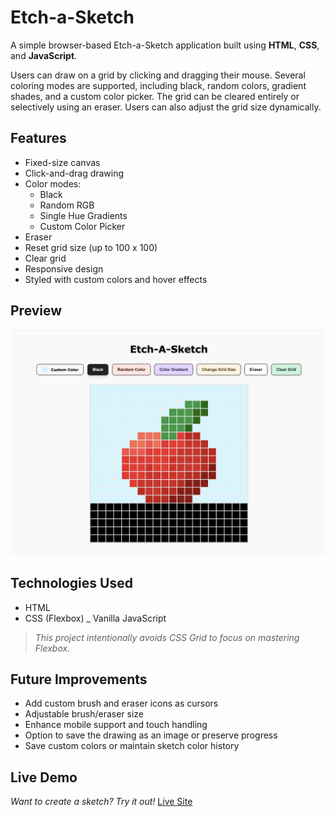 # Etch-a-Sketch

A simple browser-based Etch-a-Sketch application built using **HTML**, **CSS**, and **JavaScript**.

Users can draw on a grid by clicking and dragging their mouse. Several coloring modes are supported, including black, random colors, gradient shades, and a custom color picker. The grid can be cleared entirely or selectively using an eraser. Users can also adjust the grid size dynamically.



## Features
- Fixed-size canvas
- Click-and-drag drawing
- Color modes:
  - Black 
  - Random RGB 
  - Single Hue Gradients
  - Custom Color Picker
- Eraser
- Reset grid size (up to 100 x 100)
- Clear grid
- Responsive design
- Styled with custom colors and hover effects



## Preview

![Etch-a-Sketch Screenshot](./assets/etch-a-sketch.jpeg)



## Technologies Used
- HTML
- CSS (Flexbox)
_ Vanilla JavaScript

> _This project intentionally avoids CSS Grid to focus on mastering Flexbox._



## Future Improvements
- Add custom brush and eraser icons as cursors
- Adjustable brush/eraser size
- Enhance mobile support and touch handling
- Option to save the drawing as an image or preserve progress
- Save custom colors or maintain sketch color history



## Live Demo
*Want to create a sketch? Try it out!*
[Live Site](https://ni-ki-web.github.io/etch-a-sketch/)
